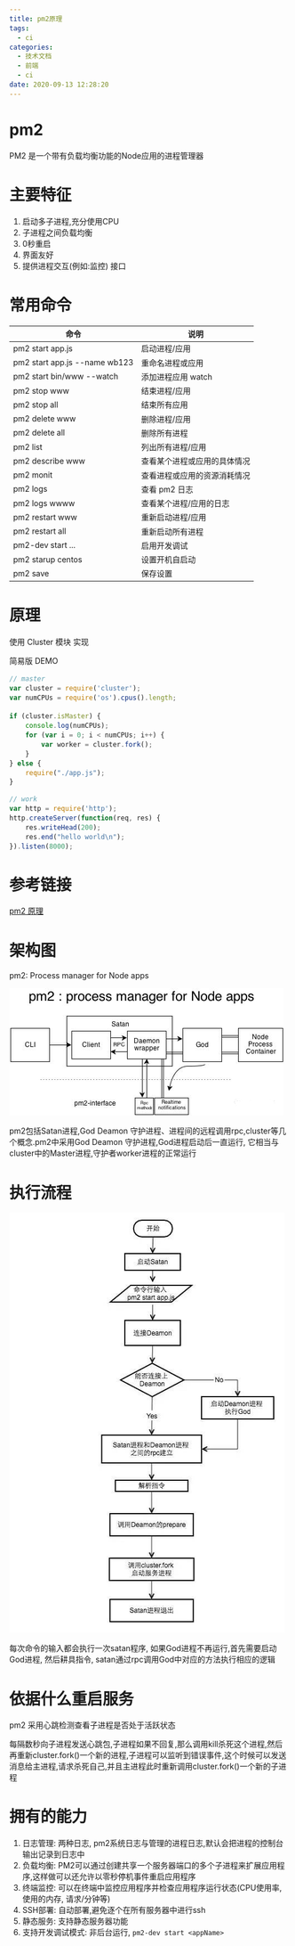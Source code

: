 ```yaml
---
title: pm2原理
tags:
  - ci
categories:
  - 技术文档
  - 前端
  - ci
date: 2020-09-13 12:28:20
---
```


# pm2

PM2 是一个带有负载均衡功能的Node应用的进程管理器

# 主要特征

1. 启动多子进程,充分使用CPU
2. 子进程之间负载均衡
3. 0秒重启
4. 界面友好
5. 提供进程交互(例如:监控) 接口

# 常用命令

| 命令                          | 说明                         |
| ----------------------------- | ---------------------------- |
| pm2 start app.js              | 启动进程/应用                |
| pm2 start app.js --name wb123 | 重命名进程或应用             |
| pm2 start bin/www --watch     | 添加进程应用 watch           |
| pm2 stop www                  | 结束进程/应用                |
| pm2 stop all                  | 结束所有应用                 |
| pm2 delete www                | 删除进程/应用                |
| pm2 delete all                | 删除所有进程                 |
| pm2 list                      | 列出所有进程/应用            |
| pm2 describe www              | 查看某个进程或应用的具体情况 |
| pm2 monit                     | 查看进程或应用的资源消耗情况 |
| pm2 logs                      | 查看 pm2 日志                |
| pm2 logs wwww                 | 查看某个进程/应用的日志      |
| pm2 restart www               | 重新启动进程/应用            |
| pm2 restart all               | 重新启动所有进程             |
| pm2-dev start ...             | 启用开发调试                 |
| pm2 starup centos             | 设置开机自启动               |
| pm2 save                      | 保存设置                     |

# 原理

使用 Cluster 模块 实现

简易版 DEMO

```js
// master
var cluster = require('cluster');
var numCPUs = require('os').cpus().length;
 
if (cluster.isMaster) {
    console.log(numCPUs);
    for (var i = 0; i < numCPUs; i++) {
        var worker = cluster.fork();
    }
} else {
    require("./app.js");
}
```
```js
// work
var http = require('http');
http.createServer(function(req, res) {
    res.writeHead(200);
    res.end("hello world\n");
}).listen(8000);
```
# 参考链接
[pm2 原理](https://segmentfault.com/a/1190000021230376)


# 架构图

 pm2: Process manager for Node apps

![](./pm2原理/2020-09-28-22-21-51.png)

 pm2包括Satan进程,God Deamon 守护进程、进程间的远程调用rpc,cluster等几个概念.pm2中采用God Deamon 守护进程,God进程启动后一直运行, 它相当与cluster中的Master进程,守护者worker进程的正常运行

# 执行流程

![](./pm2原理/2020-09-28-22-22-08.png)

每次命令的输入都会执行一次satan程序, 如果God进程不再运行,首先需要启动God进程, 然后耕具指令, satan通过rpc调用God中对应的方法执行相应的逻辑

# 依据什么重启服务

pm2 采用心跳检测查看子进程是否处于活跃状态

每隔数秒向子进程发送心跳包,子进程如果不回复,那么调用kill杀死这个进程,然后再重新cluster.fork()一个新的进程,子进程可以监听到错误事件,这个时候可以发送消息给主进程,请求杀死自己,并且主进程此时重新调用cluster.fork()一个新的子进程

# 拥有的能力

1. 日志管理: 两种日志, pm2系统日志与管理的进程日志,默认会把进程的控制台输出记录到日志中
2. 负载均衡: PM2可以通过创建共享一个服务器端口的多个子进程来扩展应用程序,这样做可以还允许以零秒停机事件重启应用程序
3. 终端监控: 可以在终端中监控应用程序并检查应用程序运行状态(CPU使用率, 使用的内存, 请求/分钟等)
4. SSH部署: 自动部署,避免逐个在所有服务器中进行ssh
5. 静态服务: 支持静态服务器功能
6. 支持开发调试模式: 非后台运行, `pm2-dev start <appName>`
